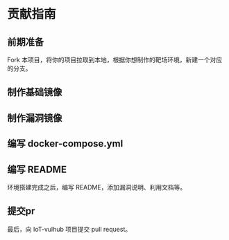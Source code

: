 # 贡献指南

## 前期准备

Fork 本项目，将你的项目拉取到本地，根据你想制作的靶场环境，新建一个对应的分支。

## 制作基础镜像

## 制作漏洞镜像

## 编写 docker-compose.yml

## 编写 README

环境搭建完成之后，编写 README，添加漏洞说明、利用文档等。

## 提交pr

最后，向 IoT-vulhub 项目提交 pull request。
